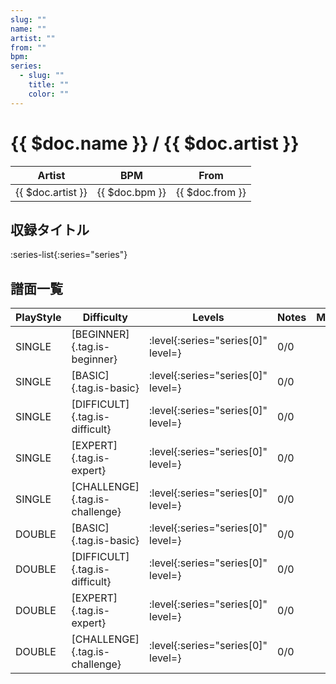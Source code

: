 ```yaml
---
slug: ""
name: ""
artist: ""
from: ""
bpm: 
series:
  - slug: ""
    title: ""
    color: ""
---
```


# {{ $doc.name }} / {{ $doc.artist }}

|Artist|BPM|From|
|------|---|----|
|{{ $doc.artist }}|{{ $doc.bpm }}|{{ $doc.from }}|

## 収録タイトル

:series-list{:series="series"}

## 譜面一覧

|PlayStyle|Difficulty|Levels|Notes|Movie|
|---------|----------|------|-----|-----|
|SINGLE|[BEGINNER]{.tag.is-beginner}|:level{:series="series[0]" level=}|0/0||
|SINGLE|[BASIC]{.tag.is-basic}|:level{:series="series[0]" level=}|0/0||
|SINGLE|[DIFFICULT]{.tag.is-difficult}|:level{:series="series[0]" level=}|0/0||
|SINGLE|[EXPERT]{.tag.is-expert}|:level{:series="series[0]" level=}|0/0||
|SINGLE|[CHALLENGE]{.tag.is-challenge}|:level{:series="series[0]" level=}|0/0||
|DOUBLE|[BASIC]{.tag.is-basic}|:level{:series="series[0]" level=}|0/0||
|DOUBLE|[DIFFICULT]{.tag.is-difficult}|:level{:series="series[0]" level=}|0/0||
|DOUBLE|[EXPERT]{.tag.is-expert}|:level{:series="series[0]" level=}|0/0||
|DOUBLE|[CHALLENGE]{.tag.is-challenge}|:level{:series="series[0]" level=}|0/0||
